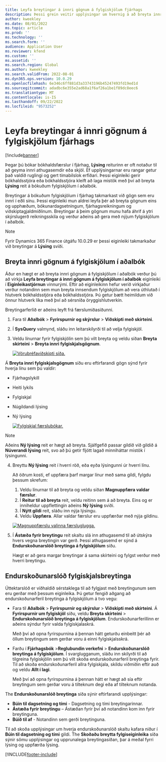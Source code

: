 ```yaml
---
title: Leyfa breytingar á innri gögnum á fylgiskjölum fjárhags
description: Þessi grein veitir upplýsingar um hvernig á að breyta innri gögnum á fylgiskjölum í fjárhag.
author: kweekley
ms.date: 08/01/2022
ms.topic: article
ms.prod: ''
ms.technology: ''
ms.search.form: ''
audience: Application User
ms.reviewer: kfend
ms.custom: ''
ms.assetid: ''
ms.search.region: Global
ms.author: kweekley
ms.search.validFrom: 2022-08-01
ms.dyn365.ops.version: 10.0.29
ms.openlocfilehash: 6e346c6ff881d3a33743196b45247493fd19ed1d
ms.sourcegitcommit: adadbc6e355e2ad68a1f6af26a1be1f89dc8eec6
ms.translationtype: MT
ms.contentlocale: is-IS
ms.lasthandoff: 09/22/2022
ms.locfileid: "9573252"
---
```

# <a name="allow-edits-to-internal-data-on-general-ledger-vouchers"></a>Leyfa breytingar á innri gögnum á fylgiskjölum fjárhags

[!include[banner](../includes/banner.md)]


Þegar þú bókar bókhaldsfærslur í fjárhag, **Lýsing** reiturinn er oft notaður til að geyma innri athugasemdir eða skjöl. Ef upplýsingarnar eru rangar getur það valdið ruglingi og gert tímabilslok erfiðari. Þessi eiginleiki gerir bókhaldsstjóra eða bókhaldsstjóra kleift að laga mistök með því að breyta **Lýsing** reit á bókuðum fylgiskjölum í aðalbók.

Breytingar á bókuðum fylgiskjölum í fjárhag takmarkast við gögn sem eru innri í eðli sínu. Þessi eiginleiki mun aldrei leyfa þér að breyta gögnum eins og upphæðum, bókunardagsetningum, fjárhagsreikningum og viðskiptagjaldmiðlinum. Breytingar á þeim gögnum munu hafa áhrif á ytri skýrslugerð reikningsskila og verður aðeins að gera með nýjum fylgiskjölum í aðalbók.

> [!NOTE]
> Fyrir Dynamics 365 Finance útgáfu 10.0.29 er þessi eiginleiki takmarkaður við breytingar á **Lýsing** sviði.

## <a name="edit-internal-data-on-general-ledger-vouchers"></a>Breyta innri gögnum á fylgiskjölum í aðalbók

Áður en hægt er að breyta innri gögnum á fylgiskjölum í aðalbók verður þú að virkja **Leyfa breytingar á innri gögnum á fylgiskjölum í aðalbók** eiginleiki í **Eiginleikastjórnun** vinnurými.
Eftir að eiginleikinn hefur verið virkjaður verður notandinn sem mun breyta innsendum fylgiskjölum að vera úthlutað í hlutverk bókhaldsstjóra eða bókhaldsstjóra. Þú getur bætt heimildum við önnur hlutverk líka með því að sérsníða öryggishlutverkin.

Breytingarferlið er aðeins leyft frá færslumiðasíðunni.

1. Fara til **Aðalbók** > **Fyrirspurnir og skýrslur** > **Viðskipti með skírteini**.
2. Í **SysQuery** valmynd, sláðu inn leitarskilyrði til að velja fylgiskjöl.
3. Veldu línurnar fyrir fylgiskjölin sem þú vilt breyta og veldu síðan **Breyta skírteini** > **Breyta innri fylgiskjalsgögnum**.

    [![Vörubréfaviðskipti síða.](./media/voucher-transactions-page.png)](./media/voucher-transactions-page.png)
    
Á **Breyta innri fylgiskjalsgögnum** síðu eru eftirfarandi gögn sýnd fyrir hverja línu sem þú valdir:
  
  - Fjárhagslykill
  - Heiti lykils
  - Fylgiskjal
  - Núgildandi lýsing
  - Ný lýsing

    [![Fylgiskjal færslubókar.](./media/edit-internal-voucher-data.png)](./media/edit-internal-voucher-data.png)
    
> [!NOTE]
> Aðeins **Ný lýsing** reit er hægt að breyta. Sjálfgefið passar gildið við gildið á **Núverandi lýsing** reit, svo að þú getir fljótt lagað minniháttar mistök í lýsingunni.

4. Breyttu **Ný lýsing** reit í hverri röð, eða eyða lýsingunni úr hverri línu.

   Að öðrum kosti, ef uppfæra þarf margar línur með sama gildi, fylgdu þessum skrefum:

      1. Veldu línurnar til að breyta og veldu síðan **Magnuppfæra valdar færslur**.
      2. Í **Reitur til að breyta** reit, veldu reitinn sem á að breyta. Eins og er inniheldur uppflettingin aðeins **Ný lýsing** sviði.
      3. Í **Nýtt gildi** reit, sláðu inn nýja lýsingu.
      4. Veldu **Uppfæra**. Allar valdar færslur eru uppfærðar með nýja gildinu.

      [![Magnuppfærslu valinna færsluglugga.](./media/bulk-update-selected-records.png)](./media/bulk-update-selected-records.png)
    
5. Í **Ástæða fyrir breytingu** reit skaltu slá inn athugasemd til að útskýra hvers vegna breytingin var gerð. Þessi athugasemd er sýnd á **Endurskoðunarslóð breytinga á fylgiskjölum** síðu.

   Hægt er að gera margar breytingar á sama skírteini og fylgst verður með hverri breytingu.

## <a name="audit-trail-of-voucher-edits"></a>Endurskoðunarslóð fylgiskjalsbreytinga

Úttektarslóð er viðhaldið sérstaklega til að fylgjast með breytingunum sem eru gerðar með þessum eiginleika. Þú getur fengið aðgang að endurskoðunarferil breytinga á fylgiskjölum á tvo vegu:

  - Fara til **Aðalbók** > **Fyrirspurnir og skýrslur** > **Viðskipti með skírteini**. Á **Fyrirspurnir um fylgiskjöl** síðu, veldu **Breyta skírteini** > **Endurskoðunarslóð breytinga á fylgiskjölum**. Endurskoðunarferillinn er aðeins sýndur fyrir valda fylgiskjalaskrá. 
   
    Með því að opna fyrirspurnina á þennan hátt geturðu einbeitt þér að öllum breytingum sem gerðar voru á einni fylgiskjalsskrá.
  
  - Farðu í **Fjárhagsbók** >**Reglubundin verkefni** > **Endurskoðunarslóð breytinga á fylgiskjölum**. Í svarglugganum, sláðu inn skilyrði til að tilgreina fylgiskjölin sem þú vilt skoða endurskoðunarferil breytinga fyrir. Til að skoða endurskoðunarferil allra fylgiskjala, skildu viðmiðin eftir auð og veldu **Allt í lagi**. 
    
    Með því að opna fyrirspurnina á þennan hátt er hægt að sía eftir breytingum sem gerðar voru á tilteknum degi eða af tilteknum notanda.

The **Endurskoðunarslóð breytinga** síða sýnir eftirfarandi upplýsingar:

- **Búin til dagsetning og tími** - Dagsetning og tími breytingarinnar.
- **Ástæða fyrir breytingu** – Ástæðan fyrir því að notandinn kom inn fyrir breytinguna.
- **Búið til af** - Notandinn sem gerði breytinguna.

Til að skoða upplýsingar um hverja endurskoðunarslóð skaltu kafara niður í **Búin til dagsetning og tími** gildi. The **Skoðaðu breytta fylgiseiginleika** síða sýnir sömu upplýsingar og upprunalega breytingasíðan, þar á meðal fyrri lýsing og uppfærða lýsing.


[!INCLUDE[footer-include](../../includes/footer-banner.md)]
